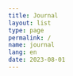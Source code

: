 ```yaml
---
title: Journal
layout: list
type: page
permalink: /
name: journal
lang: en
date: 2023-08-01
---
```

